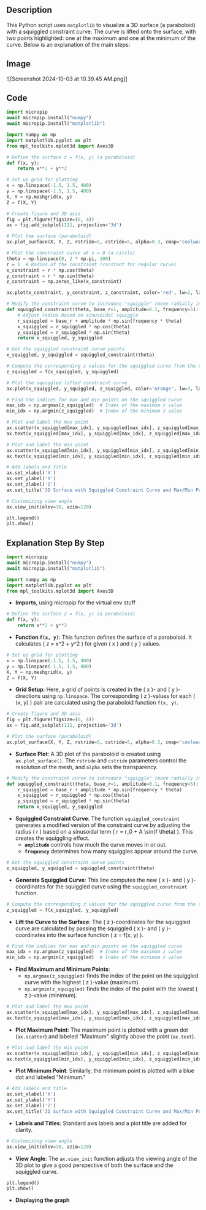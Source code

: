 ## Description

This Python script uses `matplotlib` to visualize a 3D surface (a paraboloid) with a squiggled constraint curve. The curve is lifted onto the surface, with two points highlighted: one at the maximum and one at the minimum of the curve. Below is an explanation of the main steps:

## Image

![[Screenshot 2024-10-03 at 10.39.45 AM.png]]

## Code

```python
import micropip
await micropip.install("numpy")
await micropip.install("matplotlib")

import numpy as np
import matplotlib.pyplot as plt
from mpl_toolkits.mplot3d import Axes3D

# Define the surface z = f(x, y) (a paraboloid)
def f(x, y):
    return x**2 + y**2

# Set up grid for plotting
x = np.linspace(-1.5, 1.5, 400)
y = np.linspace(-1.5, 1.5, 400)
X, Y = np.meshgrid(x, y)
Z = f(X, Y)

# Create figure and 3D axis
fig = plt.figure(figsize=(6, 4))
ax = fig.add_subplot(111, projection='3d')

# Plot the surface (paraboloid)
ax.plot_surface(X, Y, Z, rstride=5, cstride=5, alpha=0.3, cmap='coolwarm')

# Plot the constraint curve at z = 0 (a circle)
theta = np.linspace(0, 2 * np.pi, 100)
r = 1  # Radius of the constraint (constant for regular curve)
x_constraint = r * np.cos(theta)
y_constraint = r * np.sin(theta)
z_constraint = np.zeros_like(x_constraint)

ax.plot(x_constraint, y_constraint, z_constraint, color='red', lw=2, label='Constraint curve')

# Modify the constraint curve to introduce "squiggle" (move radially in/out)
def squiggled_constraint(theta, base_r=1, amplitude=0.1, frequency=5):
    # Adjust radius based on sinusoidal squiggle
    r_squiggled = base_r + amplitude * np.sin(frequency * theta)
    x_squiggled = r_squiggled * np.cos(theta)
    y_squiggled = r_squiggled * np.sin(theta)
    return x_squiggled, y_squiggled

# Get the squiggled constraint curve points
x_squiggled, y_squiggled = squiggled_constraint(theta)

# Compute the corresponding z values for the squiggled curve from the surface
z_squiggled = f(x_squiggled, y_squiggled)

# Plot the squiggled lifted constraint curve
ax.plot(x_squiggled, y_squiggled, z_squiggled, color='orange', lw=3, label='Squiggled lifted constraint curve')

# Find the indices for max and min points on the squiggled curve
max_idx = np.argmax(z_squiggled)  # Index of the maximum z value
min_idx = np.argmin(z_squiggled)  # Index of the minimum z value

# Plot and label the max point
ax.scatter(x_squiggled[max_idx], y_squiggled[max_idx], z_squiggled[max_idx], color='green', s=100)
ax.text(x_squiggled[max_idx], y_squiggled[max_idx], z_squiggled[max_idx] + 0.2, 'Maximum', color='green', fontsize=12)

# Plot and label the min point
ax.scatter(x_squiggled[min_idx], y_squiggled[min_idx], z_squiggled[min_idx], color='blue', s=100)
ax.text(x_squiggled[min_idx], y_squiggled[min_idx], z_squiggled[min_idx] + 0.2, 'Minimum', color='blue', fontsize=12)

# Add labels and title
ax.set_xlabel('X')
ax.set_ylabel('Y')
ax.set_zlabel('Z')
ax.set_title('3D Surface with Squiggled Constraint Curve and Max/Min Points')

# Customizing view angle
ax.view_init(elev=30, azim=120)

plt.legend()
plt.show()
```

## Explanation Step By Step

```python
import micropip
await micropip.install("numpy")
await micropip.install("matplotlib")

import numpy as np
import matplotlib.pyplot as plt
from mpl_toolkits.mplot3d import Axes3D
```

- **Imports**, using micropip for the virtual env stuff

```python
# Define the surface z = f(x, y) (a paraboloid)
def f(x, y):
    return x**2 + y**2
```

- **Function `f(x, y)`**: This function defines the surface of a paraboloid. It calculates \( z = x^2 + y^2 \) for given \( x \) and \( y \) values.

```python
# Set up grid for plotting
x = np.linspace(-1.5, 1.5, 400)
y = np.linspace(-1.5, 1.5, 400)
X, Y = np.meshgrid(x, y)
Z = f(X, Y)
```

- **Grid Setup**: Here, a grid of points is created in the \( x \)- and \( y \)-directions using `np.linspace`. The corresponding \( z \)-values for each \( (x, y) \) pair are calculated using the paraboloid function `f(x, y)`.

```python
# Create figure and 3D axis
fig = plt.figure(figsize=(6, 4))
ax = fig.add_subplot(111, projection='3d')

# Plot the surface (paraboloid)
ax.plot_surface(X, Y, Z, rstride=5, cstride=5, alpha=0.3, cmap='coolwarm')
```

- **Surface Plot**: A 3D plot of the paraboloid is created using `ax.plot_surface()`. The `rstride` and `cstride` parameters control the resolution of the mesh, and `alpha` sets the transparency.

```python
# Modify the constraint curve to introduce "squiggle" (move radially in/out)
def squiggled_constraint(theta, base_r=1, amplitude=0.1, frequency=5):
    r_squiggled = base_r + amplitude * np.sin(frequency * theta)
    x_squiggled = r_squiggled * np.cos(theta)
    y_squiggled = r_squiggled * np.sin(theta)
    return x_squiggled, y_squiggled
```

- **Squiggled Constraint Curve**: The function `squiggled_constraint` generates a modified version of the constraint curve by adjusting the radius \( r \) based on a sinusoidal term \( r = r_0 + A \sin(f \theta) \). This creates the squiggling effect.
   - **`amplitude`** controls how much the curve moves in or out.
   - **`frequency`** determines how many squiggles appear around the curve.

```python
# Get the squiggled constraint curve points
x_squiggled, y_squiggled = squiggled_constraint(theta)
```

- **Generate Squiggled Curve**: This line computes the new \( x \)- and \( y \)-coordinates for the squiggled curve using the `squiggled_constraint` function.

```python
# Compute the corresponding z values for the squiggled curve from the surface
z_squiggled = f(x_squiggled, y_squiggled)
```

- **Lift the Curve to the Surface**: The \( z \)-coordinates for the squiggled curve are calculated by passing the squiggled \( x \)- and \( y \)-coordinates into the surface function \( z = f(x, y) \).

```python
# Find the indices for max and min points on the squiggled curve
max_idx = np.argmax(z_squiggled)  # Index of the maximum z value
min_idx = np.argmin(z_squiggled)  # Index of the minimum z value
```

- **Find Maximum and Minimum Points**: 
   - `np.argmax(z_squiggled)` finds the index of the point on the squiggled curve with the highest \( z \)-value (maximum).
   - `np.argmin(z_squiggled)` finds the index of the point with the lowest \( z \)-value (minimum).

```python
# Plot and label the max point
ax.scatter(x_squiggled[max_idx], y_squiggled[max_idx], z_squiggled[max_idx], color='green', s=100)
ax.text(x_squiggled[max_idx], y_squiggled[max_idx], z_squiggled[max_idx] + 0.2, 'Maximum', color='green', fontsize=12)
```

- **Plot Maximum Point**: The maximum point is plotted with a green dot (`ax.scatter`) and labeled "Maximum" slightly above the point (`ax.text`).

```python
# Plot and label the min point
ax.scatter(x_squiggled[min_idx], y_squiggled[min_idx], z_squiggled[min_idx], color='blue', s=100)
ax.text(x_squiggled[min_idx], y_squiggled[min_idx], z_squiggled[min_idx] + 0.2, 'Minimum', color='blue', fontsize=12)
```

- **Plot Minimum Point**: Similarly, the minimum point is plotted with a blue dot and labeled "Minimum."

```python
# Add labels and title
ax.set_xlabel('X')
ax.set_ylabel('Y')
ax.set_zlabel('Z')
ax.set_title('3D Surface with Squiggled Constraint Curve and Max/Min Points')
```

- **Labels and Titles**: Standard axis labels and a plot title are added for clarity.

```python
# Customizing view angle
ax.view_init(elev=30, azim=120)
```

- **View Angle**: The `ax.view_init` function adjusts the viewing angle of the 3D plot to give a good perspective of both the surface and the squiggled curve.

```python
plt.legend()
plt.show()
```

- **Displaying the graph**
